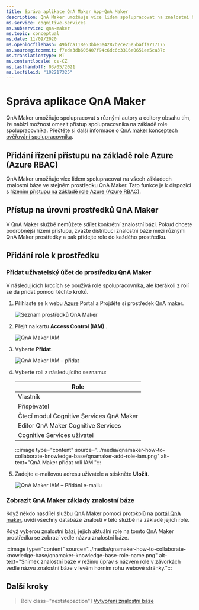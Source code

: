 ```yaml
---
title: Správa aplikace QnA Maker App-QnA Maker
description: QnA Maker umožňuje více lidem spolupracovat na znalostní bázi. QnA Maker nabízí možnost zlepšit kvalitu znalostní báze s aktivním učením. Jednu z nich můžete zkontrolovat, přijmout nebo odmítnout a přidat, aniž byste museli odebírat nebo měnit stávající otázky.
ms.service: cognitive-services
ms.subservice: qna-maker
ms.topic: conceptual
ms.date: 11/09/2020
ms.openlocfilehash: 49bfca118e53bbe3e4287b2ce25e5baffa717175
ms.sourcegitcommit: f7eda3db606407f94c6dc6c3316e0651ee5ca37c
ms.translationtype: MT
ms.contentlocale: cs-CZ
ms.lasthandoff: 03/05/2021
ms.locfileid: "102217325"
---
```

# <a name="manage-qna-maker-app"></a>Správa aplikace QnA Maker

QnA Maker umožňuje spolupracovat s různými autory a editory obsahu tím, že nabízí možnost omezit přístup spolupracovníka na základě role spolupracovníka.
Přečtěte si další informace o [QnA maker konceptech ověřování spolupracovníka](../Concepts/role-based-access-control.md).

## <a name="add-azure-role-based-access-control-azure-rbac"></a>Přidání řízení přístupu na základě role Azure (Azure RBAC)

QnA Maker umožňuje více lidem spolupracovat na všech základech znalostní báze ve stejném prostředku QnA Maker. Tato funkce je k dispozici s [řízením přístupu na základě role Azure (Azure RBAC)](../../../role-based-access-control/role-assignments-portal.md).

## <a name="access-at-the-qna-maker-resource-level"></a>Přístup na úrovni prostředků QnA Maker

V QnA Maker službě nemůžete sdílet konkrétní znalostní bázi. Pokud chcete podrobnější řízení přístupu, zvažte distribuci znalostní báze mezi různými QnA Maker prostředky a pak přidejte role do každého prostředku.

## <a name="add-a-role-to-a-resource"></a>Přidání role k prostředku

### <a name="add-a-user-account-to-the-qna-maker-resource"></a>Přidat uživatelský účet do prostředku QnA Maker

V následujících krocích se používá role spolupracovníka, ale kterákoli z rolí se dá přidat pomocí těchto kroků.

1. Přihlaste se k webu [Azure](https://portal.azure.com/) Portal a Projděte si prostředek QnA maker.

    ![Seznam prostředků QnA Maker](../media/qnamaker-how-to-collaborate-knowledge-base/qnamaker-resource-list.png)

1. Přejít na kartu **Access Control (IAM)** .

    ![QnA Maker IAM](../media/qnamaker-how-to-collaborate-knowledge-base/qnamaker-iam.png)

1. Vyberte **Přidat**.

    ![QnA Maker IAM – přidat](../media/qnamaker-how-to-collaborate-knowledge-base/qnamaker-iam-add.png)

1. Vyberte roli z následujícího seznamu:

    |Role|
    |--|
    |Vlastník|
    |Přispěvatel|
    |Čtecí modul Cognitive Services QnA Maker|
    |Editor QnA Maker Cognitive Services|
    |Cognitive Services uživatel|

    :::image type="content" source="../media/qnamaker-how-to-collaborate-knowledge-base/qnamaker-add-role-iam.png" alt-text="QnA Maker přidat roli IAM.":::

1. Zadejte e-mailovou adresu uživatele a stiskněte **Uložit**.

    ![QnA Maker IAM – Přidání e-mailu](../media/qnamaker-how-to-collaborate-knowledge-base/qnamaker-iam-add-email.png)

### <a name="view-qna-maker-knowledge-bases"></a>Zobrazit QnA Maker základy znalostní báze

Když někdo nasdílel službu QnA Maker pomocí protokolů na [portál QnA maker](https://qnamaker.ai), uvidí všechny databáze znalostí v této službě na základě jejich role.

Když vyberou znalostní bázi, jejich aktuální role na tomto QnA Maker prostředku se zobrazí vedle názvu znalostní báze.

:::image type="content" source="../media/qnamaker-how-to-collaborate-knowledge-base/qnamaker-knowledge-base-role-name.png" alt-text="Snímek znalostní báze v režimu úprav s názvem role v závorkách vedle názvu znalostní báze v levém horním rohu webové stránky.":::

## <a name="next-steps"></a>Další kroky

> [!div class="nextstepaction"]
> [Vytvoření znalostní báze](./manage-knowledge-bases.md)
